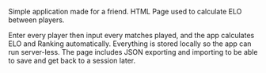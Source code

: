Simple application made for a friend.
HTML Page used to calculate ELO between players.

Enter every player then input every matches played, and the app calculates ELO and Ranking automatically.
Everything is stored locally so the app can run server-less. The page includes JSON exporting and importing to be able to save and get back to a session later.
